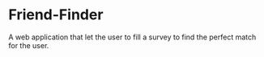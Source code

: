 # Friend-Finder
A web application that let the user to fill a survey to find the perfect match for the user.
